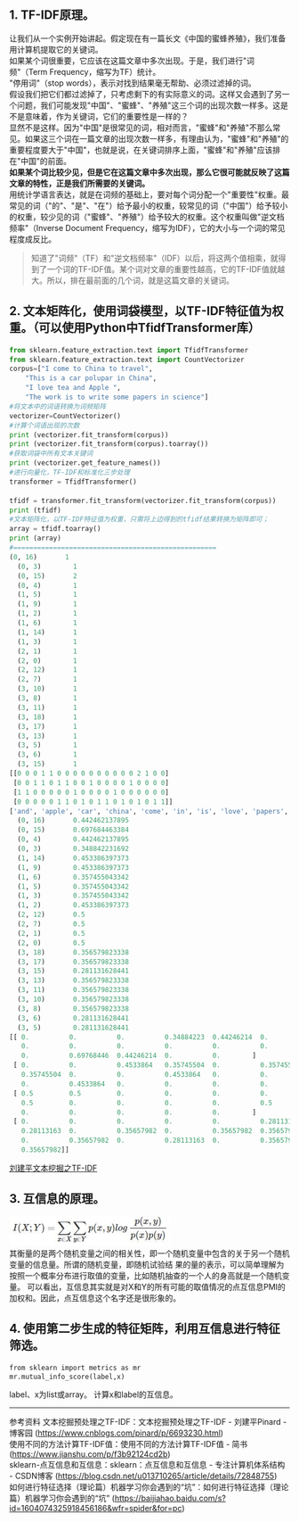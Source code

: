 ##  1. TF-IDF原理。   
让我们从一个实例开始讲起。假定现在有一篇长文《中国的蜜蜂养殖》，我们准备用计算机提取它的关键词。  
如果某个词很重要，它应该在这篇文章中多次出现。于是，我们进行"词频"（Term Frequency，缩写为TF）统计。   
"停用词"（stop words），表示对找到结果毫无帮助、必须过滤掉的词。   
假设我们把它们都过滤掉了，只考虑剩下的有实际意义的词。这样又会遇到了另一个问题，我们可能发现"中国"、"蜜蜂"、"养殖"这三个词的出现次数一样多。这是不是意味着，作为关键词，它们的重要性是一样的？   
显然不是这样。因为"中国"是很常见的词，相对而言，"蜜蜂"和"养殖"不那么常见。如果这三个词在一篇文章的出现次数一样多，有理由认为，"蜜蜂"和"养殖"的重要程度要大于"中国"，也就是说，在关键词排序上面，"蜜蜂"和"养殖"应该排在"中国"的前面。   
**如果某个词比较少见，但是它在这篇文章中多次出现，那么它很可能就反映了这篇文章的特性，正是我们所需要的关键词。**  
用统计学语言表达，就是在词频的基础上，要对每个词分配一个"重要性"权重。最常见的词（"的"、"是"、"在"）给予最小的权重，较常见的词（"中国"）给予较小的权重，较少见的词（"蜜蜂"、"养殖"）给予较大的权重。这个权重叫做"逆文档频率"（Inverse Document Frequency，缩写为IDF），它的大小与一个词的常见程度成反比。   
>知道了"词频"（TF）和"逆文档频率"（IDF）以后，将这两个值相乘，就得到了一个词的TF-IDF值。某个词对文章的重要性越高，它的TF-IDF值就越大。所以，排在最前面的几个词，就是这篇文章的关键词。   
## 2. 文本矩阵化，使用词袋模型，以TF-IDF特征值为权重。（可以使用Python中TfidfTransformer库）  
```python
from sklearn.feature_extraction.text import TfidfTransformer  
from sklearn.feature_extraction.text import CountVectorizer  
corpus=["I come to China to travel", 
    "This is a car polupar in China",          
    "I love tea and Apple ",   
    "The work is to write some papers in science"] 
#将文本中的词语转换为词频矩阵
vectorizer=CountVectorizer()
#计算个词语出现的次数 
print (vectorizer.fit_transform(corpus))
print (vectorizer.fit_transform(corpus).toarray())
#获取词袋中所有文本关键词  
print (vectorizer.get_feature_names())
#进行向量化，TF-IDF和标准化三步处理
transformer = TfidfTransformer()

tfidf = transformer.fit_transform(vectorizer.fit_transform(corpus))  
print (tfidf)
#文本矩阵化，以TF-IDF特征值为权重，只需将上边得到的tfidf结果转换为矩阵即可；
array = tfidf.toarray()
print (array)
#===================================================
(0, 16)       1
  (0, 3)        1
  (0, 15)       2
  (0, 4)        1
  (1, 5)        1
  (1, 9)        1
  (1, 2)        1
  (1, 6)        1
  (1, 14)       1
  (1, 3)        1
  (2, 1)        1
  (2, 0)        1
  (2, 12)       1
  (2, 7)        1
  (3, 10)       1
  (3, 8)        1
  (3, 11)       1
  (3, 18)       1
  (3, 17)       1
  (3, 13)       1
  (3, 5)        1
  (3, 6)        1
  (3, 15)       1
[[0 0 0 1 1 0 0 0 0 0 0 0 0 0 0 2 1 0 0]
 [0 0 1 1 0 1 1 0 0 1 0 0 0 0 1 0 0 0 0]
 [1 1 0 0 0 0 0 1 0 0 0 0 1 0 0 0 0 0 0]
 [0 0 0 0 0 1 1 0 1 0 1 1 0 1 0 1 0 1 1]]
['and', 'apple', 'car', 'china', 'come', 'in', 'is', 'love', 'papers', 'polupar', 'science', 'some', 'tea', 'the', 'this', 'to', 'travel', 'work', 'write']
  (0, 16)       0.442462137895
  (0, 15)       0.697684463384
  (0, 4)        0.442462137895
  (0, 3)        0.348842231692
  (1, 14)       0.453386397373
  (1, 9)        0.453386397373
  (1, 6)        0.357455043342
  (1, 5)        0.357455043342
  (1, 3)        0.357455043342
  (1, 2)        0.453386397373
  (2, 12)       0.5
  (2, 7)        0.5
  (2, 1)        0.5
  (2, 0)        0.5
  (3, 18)       0.356579823338
  (3, 17)       0.356579823338
  (3, 15)       0.281131628441
  (3, 13)       0.356579823338
  (3, 11)       0.356579823338
  (3, 10)       0.356579823338
  (3, 8)        0.356579823338
  (3, 6)        0.281131628441
  (3, 5)        0.281131628441
[[ 0.          0.          0.          0.34884223  0.44246214  0.          0.
   0.          0.          0.          0.          0.          0.          0.
   0.          0.69768446  0.44246214  0.          0.        ]
 [ 0.          0.          0.4533864   0.35745504  0.          0.35745504
   0.35745504  0.          0.          0.4533864   0.          0.          0.
   0.          0.4533864   0.          0.          0.          0.        ]
 [ 0.5         0.5         0.          0.          0.          0.          0.
   0.5         0.          0.          0.          0.          0.5         0.
   0.          0.          0.          0.          0.        ]
 [ 0.          0.          0.          0.          0.          0.28113163
   0.28113163  0.          0.35657982  0.          0.35657982  0.35657982
   0.          0.35657982  0.          0.28113163  0.          0.35657982
   0.35657982]]

```
[刘建平文本挖掘之TF-IDF](https://www.cnblogs.com/pinard/p/6693230.html)   
## 3. 互信息的原理。  
![images/task_04TF-IDF](互信息图.jpg)   
其衡量的是两个随机变量之间的相关性，即一个随机变量中包含的关于另一个随机变量的信息量。所谓的随机变量，即随机试验结
果的量的表示，可以简单理解为按照一个概率分布进行取值的变量，比如随机抽查的一个人的身高就是一个随机变量。
可以看出，互信息其实就是对X和Y的所有可能的取值情况的点互信息PMI的加权和。因此，点互信息这个名字还是很形象的。   
 
## 4. 使用第二步生成的特征矩阵，利用互信息进行特征筛选。  
```
from sklearn import metrics as mr
mr.mutual_info_score(label,x)
```
label、x为list或array。
计算x和label的互信息。  
***  
参考资料 
文本挖掘预处理之TF-IDF：文本挖掘预处理之TF-IDF - 刘建平Pinard - 博客园 (https://www.cnblogs.com/pinard/p/6693230.html)   
使用不同的方法计算TF-IDF值：使用不同的方法计算TF-IDF值 - 简书(https://www.jianshu.com/p/f3b92124cd2b)   
sklearn-点互信息和互信息：sklearn：点互信息和互信息 - 专注计算机体系结构 - CSDN博客 (https://blog.csdn.net/u013710265/article/details/72848755)   
如何进行特征选择（理论篇）机器学习你会遇到的“坑”：如何进行特征选择（理论篇）机器学习你会遇到的“坑” (https://baijiahao.baidu.com/s?id=1604074325918456186&wfr=spider&for=pc)
